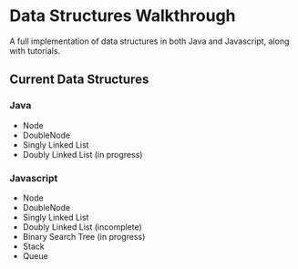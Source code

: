 # Data Structures Walkthrough

A full implementation of data structures in both Java and Javascript, along with tutorials.

## Current Data Structures

### Java

* Node
* DoubleNode
* Singly Linked List
* Doubly Linked List (in progress)

### Javascript

* Node
* DoubleNode
* Singly Linked List
* Doubly Linked List (incomplete)
* Binary Search Tree (in progress)
* Stack
* Queue
